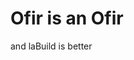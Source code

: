 # Ofir is an Ofir

























































































































and laBuild is better
